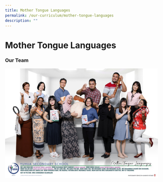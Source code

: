 ```yaml
---
title: Mother Tongue Languages
permalink: /our-curriculum/mother-tongue-languages
description: ""
---
```

# **Mother Tongue Languages**

### Our Team

![](/images/MT.jpg)